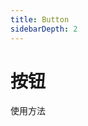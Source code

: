 ```yaml
---
title: Button
sidebarDepth: 2
---
```


# 按钮

使用方法

<ClientOnly>
  <button-demos></button-demos>
</ClientOnly>
<button-demos></button-demos>